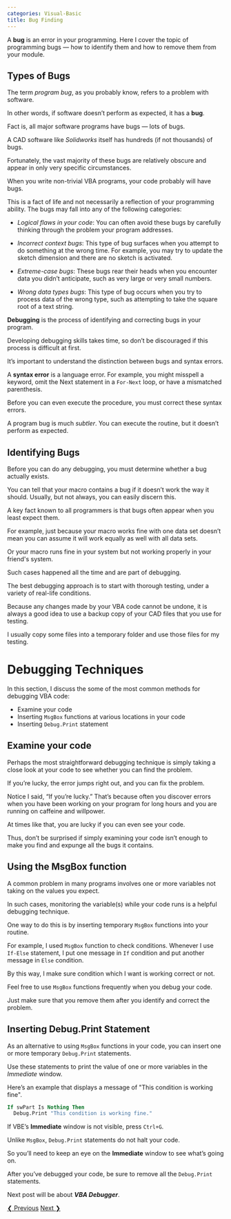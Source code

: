 ```yaml
---
categories: Visual-Basic
title: Bug Finding
---
```


A **bug** is an error in your programming. Here I cover the topic of programming bugs — how to identify them and how to remove them from your module. 

## Types of Bugs

The term *program bug*, as you probably know, refers to a problem with software. 

In other words, if software doesn’t perform as expected, it has a **bug**. 

Fact is, all major software programs have bugs — lots of bugs. 

A CAD software like *Solidworks* itself has hundreds (if not thousands) of bugs. 

Fortunately, the vast majority of these bugs are relatively obscure and appear in only very specific circumstances.

When you write non-trivial VBA programs, your code probably will have bugs. 

This is a fact of life and not necessarily a reflection of your programming ability. The bugs may fall into any of the following categories: 

* *Logical flaws in your code*: You can often avoid these bugs by carefully thinking through the problem your program addresses.

* *Incorrect context bugs*: This type of bug surfaces when you attempt to do something at the wrong time. For example, you may try to update the sketch dimension and there are no sketch is activated. 

* *Extreme-case bugs*: These bugs rear their heads when you encounter data you didn’t anticipate, such as very large or very small numbers. 

* *Wrong data types bugs*: This type of bug occurs when you try to process data of the wrong type, such as attempting to take the square root of a text string. 

**Debugging** is the process of identifying and correcting bugs in your program. 

Developing debugging skills takes time, so don’t be discouraged if this process is difficult at first. 

It’s important to understand the distinction between bugs and syntax errors. 

A **syntax error** is a language error. For example, you might misspell a keyword, omit the Next statement in a `For-Next` loop, or have a mismatched parenthesis. 

Before you can even execute the procedure, you must correct these syntax errors. 

A program bug is much *subtler*. You can execute the routine, but it doesn’t perform as expected. 

## Identifying Bugs

Before you can do any debugging, you must determine whether a bug actually exists. 

You can tell that your macro contains a bug if it doesn’t work the way it should. Usually, but not always, you can easily discern this. 

A key fact known to all programmers is that bugs often appear when you least expect them. 

For example, just because your macro works fine with one data set doesn’t mean you can assume it will work equally as well with all data sets. 

Or your macro runs fine in your system but not working properly in your friend's system. 

Such cases happened all the time and are part of debugging. 

The best debugging approach is to start with thorough testing, under a variety of real-life conditions. 

Because any changes made by your VBA code cannot be undone, it is always a good idea to use a backup copy of your CAD files that you use for testing. 

I usually copy some files into a temporary folder and use those files for my testing. 

# Debugging Techniques

In this section, I discuss the some of the most common methods for debugging VBA code: 

* Examine your code
* Inserting `MsgBox` functions at various locations in your code
* Inserting `Debug.Print` statement

## Examine your code

Perhaps the most straightforward debugging technique is simply taking a close look at your code to see whether you can find the problem. 

If you’re lucky, the error jumps right out, and you can fix the problem.

Notice I said, “If you’re lucky.” That’s because often you discover errors when you have been working on your program for long hours and you are running on caffeine and willpower. 

At times like that, you are lucky if you can even see your code. 

Thus, don’t be surprised if simply examining your code isn’t enough to make you find and expunge all the bugs it contains. 

<!--{%- include amazon-us-native-ad.html -%}-->

## Using the MsgBox function

A common problem in many programs involves one or more variables not taking on the values you expect. 

In such cases, monitoring the variable(s) while your code runs is a helpful debugging technique. 

One way to do this is by inserting temporary `MsgBox` functions into your routine. 

For example, I used `MsgBox` function to check conditions. Whenever I use `If-Else` statement, I put one message in `If` condition and put another message in `Else` condition. 

By this way, I make sure condition which I want is working correct or not. 

Feel free to use `MsgBox` functions frequently when you debug your code. 

Just make sure that you remove them after you identify and correct the problem.

## Inserting Debug.Print Statement

As an alternative to using `MsgBox` functions in your code, you can insert one or more temporary `Debug.Print` statements. 

Use these statements to print the value of one or more variables in the *Immediate* window. 

Here’s an example that displays a message of "This condition is working fine". 

```vb
If swPart Is Nothing Then
  Debug.Print "This condition is working fine."
```

If VBE’s **Immediate** window is not visible, press `Ctrl+G`.

Unlike `MsgBox`, `Debug.Print` statements do not halt your code. 

So you’ll need to keep an eye on the **Immediate** window to see what’s going on. 

After you’ve debugged your code, be sure to remove all the `Debug.Print` statements.

Next post will be about ***VBA Debugger***.

<!-- This is post navigation bar -->
<div class="w3-bar w3-margin-top w3-margin-bottom">
    <a href="/visual-basic/vba-looping" class="w3-button w3-rose">&#10094; Previous</a>
    <a href="/visual-basic/vba-debugger" class="w3-button w3-rose w3-right">Next &#10095;</a>
</div>
